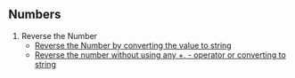 ## Numbers

1. Reverse the Number 
    - [Reverse the Number by converting the value to string](./Reverse.js)
    - [Reverse the number without using any +, - operator or converting to string](./Reverse.js)